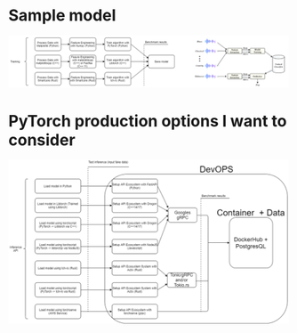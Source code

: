 

# Sample model
![alt text](https://github.com/rchavezj/Rust_GraphQL_PyTorch/blob/main/03_pytorch_tch-rs/img/PyTorch_Model_Workflow.png)



# PyTorch production options I want to consider
![alt text](https://github.com/rchavezj/Rust_GraphQL_PyTorch/blob/main/03_pytorch_tch-rs/img/PyTorch_DevOps_Workflow_V3.png)
